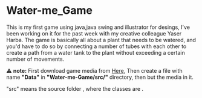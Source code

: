 # Water-me_Game
This is my first game using java,java swing and illustrator for desings, I've been working on it for the past week with my creative colleague Yaser Harba. The game is basically all about a plant that needs to be watered, and you'd have to do so by connecting a number of tubes with each other to create a path from a water tank to the plant without exceeding a certain number of movements.

:warning: **note:** First download game media from [Here](https://drive.google.com/open?id=12LVSjV9yXeljTYGfos8mWOu8XrXwV_n1 "Here"), Then create a file with name **"Data"** in **"Water-me-Game/src/"** directory, then but the media in it.

"src" means the source folder , where the classes are .

